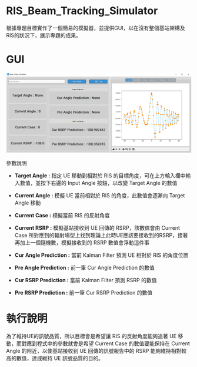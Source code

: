 # RIS_Beam_Tracking_Simulator

根據專題目標實作了一個簡易的模擬器，並提供GUI，以在沒有整個基站架構及RIS的狀況下，展示專題的成果。

# GUI

![image](https://github.com/JasonHongOO/RIS_Beam_Tracking_Simulator/blob/main/Image/1.PNG)

參數說明

- **Target Angle :** 指定 UE 移動到相對於 RIS 的目標角度，可在上方輸入欄中輸入數值，並按下右邊的 Input Angle 按鈕，以改變 Target Angle 的數值

- **Current Angle :**  模擬 UE 當前相對於 RIS 的角度，此數值會逐漸向 Target Angle 移動

- **Current Case :** 模擬當前 RIS 的反射角度

- **Current RSRP :** 模擬基站接收到 UE 回傳的 RSRP，該數值會由 Current Case 所對應到的輻射場型上找到理論上此時UE應該要接收到的RSRP，接著再加上一個隨機數，模擬接收到的 RSRP 數值會浮動這件事

- **Cur Angle Prediction :** 當前 Kalman Filter 預測 UE 相對於 RIS 的角度位置

- **Pre Angle Prediction :** 前一筆 Cur Angle Prediction 的數值

- **Cur RSRP Prediction :** 當前 Kalman Filter 預測 RSRP 的數值

- **Pre RSRP Prediction :** 前一筆 Cur RSRP Prediction 的數值



# 執行說明

為了維持UE的訊號品質，所以目標會是希望讓 RIS 的反射角度能夠追著 UE 移動，而對應到程式中的參數就會是希望 Current Case 的數值要能保持在 Current Angle 的附近，以使基站接收到 UE 回傳的訊號報告中的 RSRP 能夠維持相對較高的數值，達成維持 UE 訊號品質的目的。
